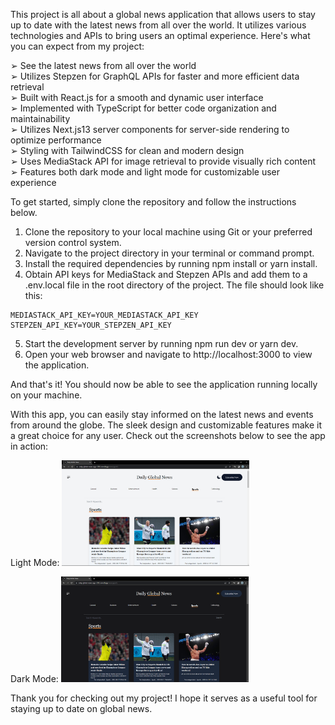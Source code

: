 This project is all about a global news application that allows users to stay up to date with the latest news from all over the world. It utilizes various technologies and APIs to bring users an optimal experience. Here's what you can expect from my project:

➢ See the latest news from all over the world <br />
➢ Utilizes Stepzen for GraphQL APIs for faster and more efficient data retrieval <br />
➢ Built with React.js for a smooth and dynamic user interface <br />
➢ Implemented with TypeScript for better code organization and maintainability <br />
➢ Utilizes Next.js13 server components for server-side rendering to optimize performance <br />
➢ Styling with TailwindCSS for clean and modern design <br />
➢ Uses MediaStack API for image retrieval to provide visually rich content <br />
➢ Features both dark mode and light mode for customizable user experience <br />

To get started, simply clone the repository and follow the instructions below.

1. Clone the repository to your local machine using Git or your preferred version control system.
2. Navigate to the project directory in your terminal or command prompt.
3. Install the required dependencies by running npm install or yarn install.
4. Obtain API keys for MediaStack and Stepzen APIs and add them to a .env.local file in the root directory of the project. The file should look like this:

```
MEDIASTACK_API_KEY=YOUR_MEDIASTACK_API_KEY
STEPZEN_API_KEY=YOUR_STEPZEN_API_KEY
```

5. Start the development server by running npm run dev or yarn dev.
6. Open your web browser and navigate to http://localhost:3000 to view the application.

And that's it! You should now be able to see the application running locally on your machine.

With this app, you can easily stay informed on the latest news and events from around the globe. The sleek design and customizable features make it a great choice for any user. Check out the screenshots below to see the app in action:

Light Mode: 
<img
  src="./app/assets/Screenshot (43).png"
  alt="Light Mode"
  title="Global News App Images"
  style="display: inline-block; margin: 0 auto; max-width: 300px" />

Dark Mode: 
<img
  src="./app/assets/Screenshot (41).png"
  alt="Alt text"
  title="Optional title"
  style="Global News App Images; margin: 0 auto; max-width: 300px" />

Thank you for checking out my project! I hope it serves as a useful tool for staying up to date on global news.